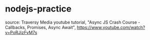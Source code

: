 # nodejs-practice

source: Traversy Media youtube tutorial, "Async JS Crash Course - Callbacks, Promises, Async Await", https://www.youtube.com/watch?v=PoRJizFvM7s
